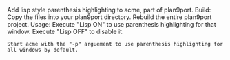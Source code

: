 Add lisp style parenthesis highlighting to acme, part of plan9port.
Build:
	Copy the files into your plan9port directory.
	Rebuild the entire plan9port project.
Usage:
	Execute "Lisp ON" to use parenthesis highlighting for that window.
	Execute "Lisp OFF" to disable it.

	Start acme with the "-p" arguement to use parenthesis highlighting for
	all windows by default.
